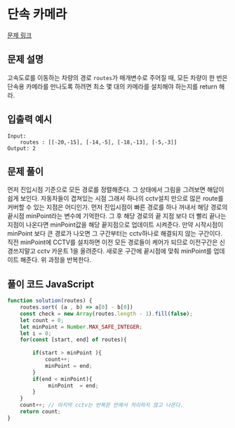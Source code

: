 # 단속 카메라


[문제 링크](https://programmers.co.kr/learn/courses/30/lessons/42884)

## 문제 설명

고속도로를 이동하는 차량의 경로 `routes`가 매개변수로 주어질 때, 모든 차량이 한 번은 단속용 카메라를 만나도록 하려면 최소 몇 대의 카메라를 설치해야 하는지를 return 해라.

## 입출력 예시

```
Input: 
    routes : [[-20,-15], [-14,-5], [-18,-13], [-5,-3]]	
Output: 2
```
## 문제 풀이


먼저 진입시점 기준으로 모든 경로를 정렬해준다. 그 상태에서 그림을 그려보면 해답이 쉽게 보인다.
자동차들이 겹쳐있는 시점 그래서 하나의 cctv설치 만으로 많은 route를 커버할 수 있는 지점은 어디인가.
먼저 진입시점이 빠른 경로를 하나 꺼내서 해당 경로의 끝시점 minPoint라는 변수에 기억한다. 그 후 해당 경로의 끝 지점 보다 더 빨리 끝나는 지점이 나온다면 
minPoint값을 해당 끝지점으로 업데이트 시켜준다. 만약 시작시점이 minPoint 보다 큰 경로가 나오면 그 구간부터는 cctv하나로 해결되지 않는 구간이다. 직전
minPoint에 CCTV를 설치하면 이전 모든 경로들이 케어가 되므로 이전구간은 신경쓰지말고 cctv 카운트 1을 올려준다. 
새로운 구간에 끝시점에 맞춰 minPoint를 업데이트 해준다. 위 과정을 반복한다. 


## 풀이 코드 JavaScript

```js 
function solution(routes) {
    routes.sort( (a , b) => a[0] - b[0])
    const check = new Array(routes.length - 1).fill(false);
    let count = 0;
    let minPoint = Number.MAX_SAFE_INTEGER;
    let i = 0;
    for(const [start, end] of routes){
        
        if(start > minPoint ){
            count++;
            minPoint = end;
        }
        if(end < minPoint){
             minPoint  = end;
        }
    }
    count++; // 마지막 cctv는 반복문 안에서 처리하지 않고 나온다.
    return count;
}
```